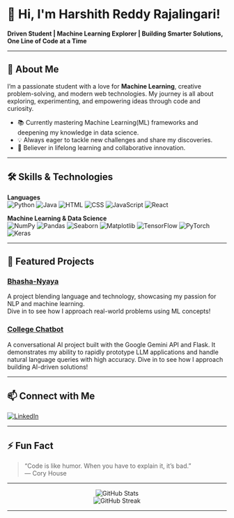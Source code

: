 # 👋 Hi, I'm Harshith Reddy Rajalingari!

**Driven Student | Machine Learning Explorer | Building Smarter Solutions, One Line of Code at a Time**

---

## 🚀 About Me

I’m a passionate student with a love for **Machine Learning**, creative problem-solving, and modern web technologies. My journey is all about exploring, experimenting, and empowering ideas through code and curiosity.

- 📚 Currently mastering  Machine Learning(ML) frameworks and deepening my knowledge in data science.
- 💡 Always eager to tackle new challenges and share my discoveries.
- 🧠 Believer in lifelong learning and collaborative innovation.

---

## 🛠️ Skills & Technologies

**Languages**  
![Python](https://img.shields.io/badge/Python-3776AB?logo=python&logoColor=white) 
![Java](https://img.shields.io/badge/Java-007396?logo=java&logoColor=white) 
![HTML](https://img.shields.io/badge/HTML5-E34F26?logo=html5&logoColor=white) 
![CSS](https://img.shields.io/badge/CSS3-1572B6?logo=css3&logoColor=white) 
![JavaScript](https://img.shields.io/badge/JavaScript-F7DF1E?logo=javascript&logoColor=black)
![React](https://img.shields.io/badge/React-61DAFB?style=flat&logo=react&logoColor=white)

**Machine Learning & Data Science**  
![NumPy](https://img.shields.io/badge/NumPy-013243?logo=numpy&logoColor=white)
![Pandas](https://img.shields.io/badge/Pandas-150458?logo=pandas&logoColor=white)
![Seaborn](https://img.shields.io/badge/Seaborn-76B900?logo=seaborn&logoColor=white)
![Matplotlib](https://img.shields.io/badge/Matplotlib-11557C?logo=matplotlib&logoColor=white)
![TensorFlow](https://img.shields.io/badge/TensorFlow-FF6F00?logo=tensorflow&logoColor=white)
![PyTorch](https://img.shields.io/badge/PyTorch-EE4C2C?logo=pytorch&logoColor=white)
![Keras](https://img.shields.io/badge/Keras-D00000?logo=keras&logoColor=white)

---

## 🌟 Featured Projects

### [Bhasha-Nyaya](https://github.com/Harshith-Reddy11/bhasha-nyaya)
A project blending language and technology, showcasing my passion for NLP and machine learning.  
Dive in to see how I approach real-world problems using ML concepts!
### [College Chatbot](https://github.com/Harshith-Reddy11/College_Chatbot)
A conversational AI project built with the Google Gemini API and Flask. It demonstrates my ability to rapidly prototype LLM applications and handle natural language queries with high accuracy.
Dive in to see how I approach building AI-driven solutions!

---

## 📫 Connect with Me

[![LinkedIn](https://img.shields.io/badge/LinkedIn-0A66C2?logo=linkedin&logoColor=white)](https://www.linkedin.com/in/harshithreddyrajalingari/)

---

## ⚡ Fun Fact

> “Code is like humor. When you have to explain it, it’s bad.”  
> — Cory House

---

<p align="center">
  <img src="https://github-readme-stats.vercel.app/api?username=Harshith-Reddy11&show_icons=true&hide_border=true&theme=radical" alt="GitHub Stats" />
  <br>
  <img src="https://github-readme-streak-stats.herokuapp.com/?user=Harshith-Reddy11&theme=radical&hide_border=true" alt="GitHub Streak" />
</p>

---

<!--
Feel free to reach out or check out my repos for more cool projects!!
-->
